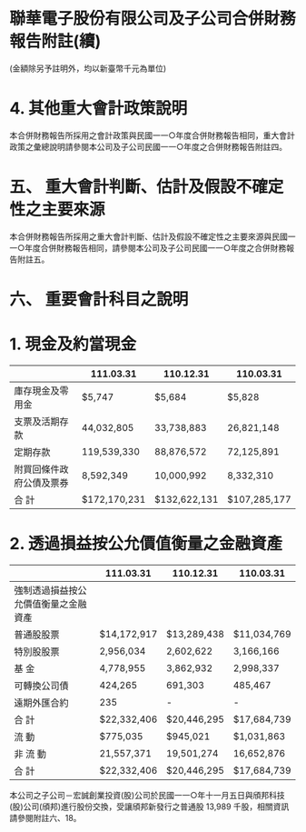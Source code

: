 # 聯華電子股份有限公司及子公司合併財務報告附註(續)

(金額除另予註明外，均以新臺幣千元為單位)

# 4. 其他重大會計政策說明

本合併財務報告所採用之會計政策與民國一一○年度合併財務報告相同，重大會計政策之彙總說明請參閱本公司及子公司民國一一○年度之合併財務報告附註四。

# 五、 重大會計判斷、估計及假設不確定性之主要來源

本合併財務報告所採用之重大會計判斷、估計及假設不確定性之主要來源與民國一一○年度合併財務報告相同，請參閱本公司及子公司民國一一○年度之合併財務報告附註五。

# 六、 重要會計科目之說明

# 1. 現金及約當現金

| |111.03.31|110.12.31|110.03.31|
|---|---|---|---|
|庫存現金及零用金|$5,747|$5,684|$5,828|
|支票及活期存款|44,032,805|33,738,883|26,821,148|
|定期存款|119,539,330|88,876,572|72,125,891|
|附買回條件政府公債及票券|8,592,349|10,000,992|8,332,310|
|合 計|$172,170,231|$132,622,131|$107,285,177|

# 2. 透過損益按公允價值衡量之金融資產

| |111.03.31|110.12.31|110.03.31|
|---|---|---|---|
|強制透過損益按公允價值衡量之金融資產| | | |
|普通股股票|$14,172,917|$13,289,438|$11,034,769|
|特別股股票|2,956,034|2,602,622|3,166,166|
|基 金|4,778,955|3,862,932|2,998,337|
|可轉換公司債|424,265|691,303|485,467|
|遠期外匯合約|235|-|-|
|合 計|$22,332,406|$20,446,295|$17,684,739|
|流 動|$775,035|$945,021|$1,031,863|
|非 流 動|21,557,371|19,501,274|16,652,876|
|合 計|$22,332,406|$20,446,295|$17,684,739|

本公司之子公司－宏誠創業投資(股)公司於民國一一○年十一月五日與頎邦科技(股)公司(頎邦)進行股份交換，受讓頎邦新發行之普通股 13,989 千股，相關資訊請參閱附註六、18。